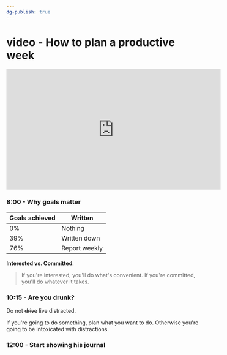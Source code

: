 ```yaml
---
dg-publish: true
---
```

# video - How to plan a productive week
<iframe width="560" height="315" src="https://www.youtube.com/embed/IxcAEsYJ4OM" title="YouTube video player" frameborder="0" allow="accelerometer; autoplay; clipboard-write; encrypted-media; gyroscope; picture-in-picture" allowfullscreen></iframe>

### 8:00 - Why goals matter

| Goals achieved | Written       |
| -------------- | ------------- |
| 0%             | Nothing       |
| 39%            | Written down  |
| 76%            | Report weekly |

**Interested vs. Committed**:

> If you're interested, you'll do what's convenient. If you're committed, you'll do whatever it takes.


### 10:15 - Are you drunk?

Do not ~~drive~~ live distracted.

If you're going to do something, plan what you want to do. Otherwise you're going to be intoxicated with distractions.


### 12:00 - Start showing his journal